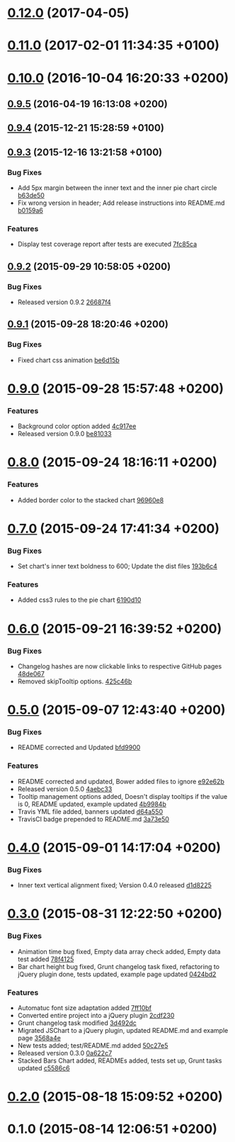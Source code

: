 <a name="0.12.0"></a>
# [0.12.0](//compare/0.11.0...v0.12.0) (2017-04-05)




<a name="0.11.0"></a>
# [0.11.0](//compare/0.10.0...0.11.0) (2017-02-01 11:34:35 +0100)




<a name="0.10.0"></a>
# [0.10.0](//compare/0.9.5...0.10.0) (2016-10-04 16:20:33 +0200)




<a name="0.9.5"></a>
## [0.9.5](//compare/0.9.4...0.9.5) (2016-04-19 16:13:08 +0200)




<a name="0.9.4"></a>
## [0.9.4](//compare/0.9.3...0.9.4) (2015-12-21 15:28:59 +0100)




<a name="0.9.3"></a>
## [0.9.3](//compare/0.9.2...0.9.3) (2015-12-16 13:21:58 +0100)


### Bug Fixes

* Add 5px margin between the inner text and the inner pie chart circle [b63de50](https://github.com/the-software-factory/jquery-chart/commit/b63de505cec9849b0100d09483cb82376f196c3d) 
* Fix wrong version in header; Add release instructions into README.md [b0159a6](https://github.com/the-software-factory/jquery-chart/commit/b0159a6df4febf2139880c00bf26e42eb7011b02) 

### Features

* Display test coverage report after tests are executed [7fc85ca](https://github.com/the-software-factory/jquery-chart/commit/7fc85caf59444c6c33f427056ab84b82e0970725) 



<a name="0.9.2"></a>
## [0.9.2](//compare/0.9.1...0.9.2) (2015-09-29 10:58:05 +0200)


### Bug Fixes

* Released version 0.9.2 [26687f4](https://github.com/the-software-factory/jquery-chart/commit/26687f400a49a8bcb610dfba68179ef6cc03868d) 



<a name="0.9.1"></a>
## [0.9.1](//compare/0.9.0...0.9.1) (2015-09-28 18:20:46 +0200)


### Bug Fixes

* Fixed chart css animation [be6d15b](https://github.com/the-software-factory/jquery-chart/commit/be6d15b1cab9a53648b620e734215cefab32d793) 



<a name="0.9.0"></a>
# [0.9.0](//compare/0.8.0...0.9.0) (2015-09-28 15:57:48 +0200)


### Features

* Background color option added [4c917ee](https://github.com/the-software-factory/jquery-chart/commit/4c917eef071216557548e21c6ecab0d118dd84ee) 
* Released version 0.9.0 [be81033](https://github.com/the-software-factory/jquery-chart/commit/be81033fb98b048baa9aaa83f9278a812eab658c) 



<a name="0.8.0"></a>
# [0.8.0](//compare/0.7.0...0.8.0) (2015-09-24 18:16:11 +0200)


### Features

* Added border color to the stacked chart [96960e8](https://github.com/the-software-factory/jquery-chart/commit/96960e872c1c2b4379de54111ffa4d2f24ad0e9c) 



<a name="0.7.0"></a>
# [0.7.0](//compare/0.6.0...0.7.0) (2015-09-24 17:41:34 +0200)


### Bug Fixes

* Set chart's inner text boldness to 600; Update the dist files [193b6c4](https://github.com/the-software-factory/jquery-chart/commit/193b6c49072c3b2d99e394a653e4b5c7b671934e) 

### Features

* Added css3 rules to the pie chart [6190d10](https://github.com/the-software-factory/jquery-chart/commit/6190d10e9cb6e187dffb0c609d6999fd49f6b0d9) 



<a name="0.6.0"></a>
# [0.6.0](//compare/0.5.0...0.6.0) (2015-09-21 16:39:52 +0200)


### Bug Fixes

* Changelog hashes are now clickable links to respective GitHub pages [48de067](https://github.com/the-software-factory/jquery-chart/commit/48de06799c1d6b09b8f9b24588f5f27cec67f897) 
* Removed skipTooltip options. [425c46b](https://github.com/the-software-factory/jquery-chart/commit/425c46b745118b2c82eeff7484ab1d1d15be3009) 



<a name="0.5.0"></a>
# [0.5.0](//compare/0.4.0...0.5.0) (2015-09-07 12:43:40 +0200)


### Bug Fixes

* README corrected and Updated [bfd9900](https://github.com/the-software-factory/jquery-chart/commit/bfd9900319d6f35b6bb917dfa99296115d6e6865) 

### Features

* README corrected and updated, Bower added files to ignore [e92e62b](https://github.com/the-software-factory/jquery-chart/commit/e92e62b08165caceb0d4ff42296de2d300369f6e) 
* Released version 0.5.0 [4aebc33](https://github.com/the-software-factory/jquery-chart/commit/4aebc3304e350cd60b9926987aeb38d997a99e7b) 
* Tooltip management options added, Doesn't display tooltips if the value is 0, README updated, example updated [4b9984b](https://github.com/the-software-factory/jquery-chart/commit/4b9984b1ca7aabf5ad59f0bb08829ac430262867) 
* Travis YML file added, banners updated [d64a550](https://github.com/the-software-factory/jquery-chart/commit/d64a550d8b2b76f9d19165dfad949fdbe0f6ca7a) 
* TravisCI badge prepended to README.md [3a73e50](https://github.com/the-software-factory/jquery-chart/commit/3a73e50c2b6e3d84e44b32d04d9288da34a5d27e) 



<a name="0.4.0"></a>
# [0.4.0](//compare/0.3.0...0.4.0) (2015-09-01 14:17:04 +0200)


### Bug Fixes

* Inner text vertical alignment fixed; Version 0.4.0 released [d1d8225](https://github.com/the-software-factory/jquery-chart/commit/d1d82255874a96d3815dc23ee0230eb0a219095c) 



<a name="0.3.0"></a>
# [0.3.0](//compare/0.2.0...0.3.0) (2015-08-31 12:22:50 +0200)


### Bug Fixes

* Animation time bug fixed, Empty data array check added, Empty data test added [78f4125](https://github.com/the-software-factory/jquery-chart/commit/78f412544d0a0580cf8ddf6f9eaa43d2e3cbde99) 
* Bar chart height bug fixed, Grunt changelog task fixed, refactoring to jQuery plugin done, tests updated, example page updated [0424bd2](https://github.com/the-software-factory/jquery-chart/commit/0424bd242342a1e4937ac70d12b3a4ba139a8076) 

### Features

* Automatuc font size adaptation added [7ff10bf](https://github.com/the-software-factory/jquery-chart/commit/7ff10bf631990295547809fe92fc93a966be1365) 
* Converted entire project into a jQuery plugin [2cdf230](https://github.com/the-software-factory/jquery-chart/commit/2cdf230fa0dbdb4ef681c17600a7fd9be5c4a316) 
* Grunt changelog task modified [3d492dc](https://github.com/the-software-factory/jquery-chart/commit/3d492dcf71627a2765c515e75c338c42e0356be0) 
* Migrated JSChart to a jQuery plugin, updated README.md and example page [3568a4e](https://github.com/the-software-factory/jquery-chart/commit/3568a4e9de397176af15430f2dd0e3628b2db0a6) 
* New tests added; test/README.md added [50c27e5](https://github.com/the-software-factory/jquery-chart/commit/50c27e5da5ba9a32ea3de5f4e84388431f2c185d) 
* Released version 0.3.0 [0a622c7](https://github.com/the-software-factory/jquery-chart/commit/0a622c7659a9ae252022d222f0d418d5150c1815) 
* Stacked Bars Chart added, READMEs added, tests set up, Grunt tasks updated [c5586c6](https://github.com/the-software-factory/jquery-chart/commit/c5586c6f7d69b4c99ef2cb428e6b31105383ad25) 



<a name="0.2.0"></a>
# [0.2.0](//compare/0.1.0...0.2.0) (2015-08-18 15:09:52 +0200)




<a name="0.1.0"></a>
# 0.1.0 (2015-08-14 12:06:51 +0200)




